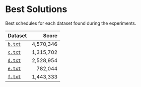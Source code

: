 # Best Solutions

Best schedules for each dataset found during the experiments.

| Dataset | Score |
| ------- | ----: |
| [`b.txt`](./b.txt) | 4,570,346 |
| [`c.txt`](./c.txt) | 1,315,702 |
| [`d.txt`](./d.txt) | 2,528,954 |
| [`e.txt`](./e.txt) | 782,044 |
| [`f.txt`](./f.txt) | 1,443,333 |
